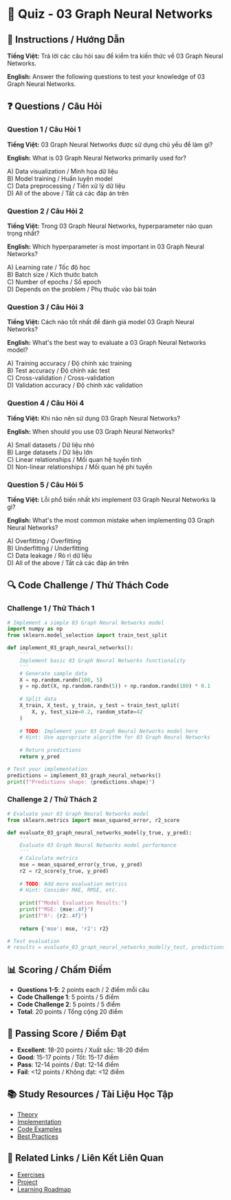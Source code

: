 # 🧠 Quiz - 03 Graph Neural Networks

## 📝 Instructions / Hướng Dẫn

**Tiếng Việt:** Trả lời các câu hỏi sau để kiểm tra kiến thức về 03 Graph Neural Networks.

**English:** Answer the following questions to test your knowledge of 03 Graph Neural Networks.

## ❓ Questions / Câu Hỏi

### Question 1 / Câu Hỏi 1
**Tiếng Việt:** 03 Graph Neural Networks được sử dụng chủ yếu để làm gì?

**English:** What is 03 Graph Neural Networks primarily used for?

A) Data visualization / Minh họa dữ liệu  
B) Model training / Huấn luyện model  
C) Data preprocessing / Tiền xử lý dữ liệu  
D) All of the above / Tất cả các đáp án trên

### Question 2 / Câu Hỏi 2
**Tiếng Việt:** Trong 03 Graph Neural Networks, hyperparameter nào quan trọng nhất?

**English:** Which hyperparameter is most important in 03 Graph Neural Networks?

A) Learning rate / Tốc độ học  
B) Batch size / Kích thước batch  
C) Number of epochs / Số epoch  
D) Depends on the problem / Phụ thuộc vào bài toán

### Question 3 / Câu Hỏi 3
**Tiếng Việt:** Cách nào tốt nhất để đánh giá model 03 Graph Neural Networks?

**English:** What's the best way to evaluate a 03 Graph Neural Networks model?

A) Training accuracy / Độ chính xác training  
B) Test accuracy / Độ chính xác test  
C) Cross-validation / Cross-validation  
D) Validation accuracy / Độ chính xác validation

### Question 4 / Câu Hỏi 4
**Tiếng Việt:** Khi nào nên sử dụng 03 Graph Neural Networks?

**English:** When should you use 03 Graph Neural Networks?

A) Small datasets / Dữ liệu nhỏ  
B) Large datasets / Dữ liệu lớn  
C) Linear relationships / Mối quan hệ tuyến tính  
D) Non-linear relationships / Mối quan hệ phi tuyến

### Question 5 / Câu Hỏi 5
**Tiếng Việt:** Lỗi phổ biến nhất khi implement 03 Graph Neural Networks là gì?

**English:** What's the most common mistake when implementing 03 Graph Neural Networks?

A) Overfitting / Overfitting  
B) Underfitting / Underfitting  
C) Data leakage / Rò rỉ dữ liệu  
D) All of the above / Tất cả các đáp án trên

## 🔍 Code Challenge / Thử Thách Code

### Challenge 1 / Thử Thách 1
```python
# Implement a simple 03 Graph Neural Networks model
import numpy as np
from sklearn.model_selection import train_test_split

def implement_03_graph_neural_networks():
    '''
    Implement basic 03 Graph Neural Networks functionality
    '''
    # Generate sample data
    X = np.random.randn(100, 5)
    y = np.dot(X, np.random.randn(5)) + np.random.randn(100) * 0.1
    
    # Split data
    X_train, X_test, y_train, y_test = train_test_split(
        X, y, test_size=0.2, random_state=42
    )
    
    # TODO: Implement your 03 Graph Neural Networks model here
    # Hint: Use appropriate algorithm for 03 Graph Neural Networks
    
    # Return predictions
    return y_pred

# Test your implementation
predictions = implement_03_graph_neural_networks()
print(f"Predictions shape: {predictions.shape}")
```

### Challenge 2 / Thử Thách 2
```python
# Evaluate your 03 Graph Neural Networks model
from sklearn.metrics import mean_squared_error, r2_score

def evaluate_03_graph_neural_networks_model(y_true, y_pred):
    '''
    Evaluate 03 Graph Neural Networks model performance
    '''
    # Calculate metrics
    mse = mean_squared_error(y_true, y_pred)
    r2 = r2_score(y_true, y_pred)
    
    # TODO: Add more evaluation metrics
    # Hint: Consider MAE, RMSE, etc.
    
    print(f"Model Evaluation Results:")
    print(f"MSE: {mse:.4f}")
    print(f"R²: {r2:.4f}")
    
    return {'mse': mse, 'r2': r2}

# Test evaluation
# results = evaluate_03_graph_neural_networks_model(y_test, predictions)
```

## 📊 Scoring / Chấm Điểm

- **Questions 1-5**: 2 points each / 2 điểm mỗi câu
- **Code Challenge 1**: 5 points / 5 điểm
- **Code Challenge 2**: 5 points / 5 điểm
- **Total**: 20 points / Tổng cộng 20 điểm

## 🎯 Passing Score / Điểm Đạt

- **Excellent**: 18-20 points / Xuất sắc: 18-20 điểm
- **Good**: 15-17 points / Tốt: 15-17 điểm  
- **Pass**: 12-14 points / Đạt: 12-14 điểm
- **Fail**: <12 points / Không đạt: <12 điểm

## 📚 Study Resources / Tài Liệu Học Tập

- [Theory](./THEORY_03_graph_neural_networks.md)
- [Implementation](./IMPLEMENTATION_03_graph_neural_networks.md)
- [Code Examples](./CODE_EXAMPLES_03_graph_neural_networks.md)
- [Best Practices](./BEST_PRACTICES_03_graph_neural_networks.md)

## 🔗 Related Links / Liên Kết Liên Quan

- [Exercises](./EXERCISES_03_graph_neural_networks.md)
- [Project](./PROJECT_03_graph_neural_networks.md)
- [Learning Roadmap](./LEARNING_ROADMAP_03_graph_neural_networks.md)
